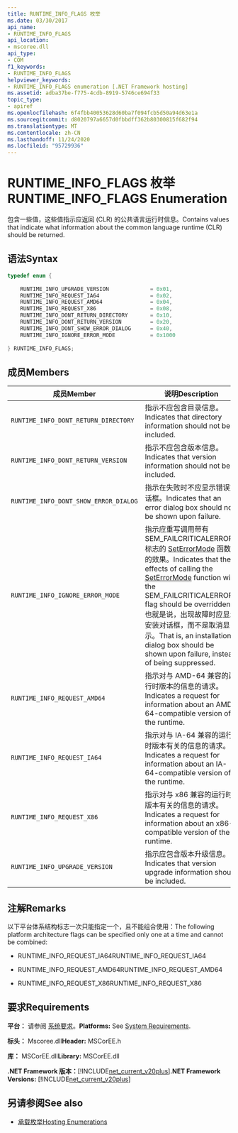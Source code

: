 ```yaml
---
title: RUNTIME_INFO_FLAGS 枚举
ms.date: 03/30/2017
api_name:
- RUNTIME_INFO_FLAGS
api_location:
- mscoree.dll
api_type:
- COM
f1_keywords:
- RUNTIME_INFO_FLAGS
helpviewer_keywords:
- RUNTIME_INFO_FLAGS enumeration [.NET Framework hosting]
ms.assetid: adba37be-f775-4cdb-8919-5746ce694f33
topic_type:
- apiref
ms.openlocfilehash: 6f4fbb40053628d60ba7f094fcb5d50a94d63e1a
ms.sourcegitcommit: d8020797a6657d0fbbdff362b80300815f682f94
ms.translationtype: MT
ms.contentlocale: zh-CN
ms.lasthandoff: 11/24/2020
ms.locfileid: "95729936"
---
```

# <a name="runtime_info_flags-enumeration"></a><span data-ttu-id="24fdc-102">RUNTIME_INFO_FLAGS 枚举</span><span class="sxs-lookup"><span data-stu-id="24fdc-102">RUNTIME_INFO_FLAGS Enumeration</span></span>

<span data-ttu-id="24fdc-103">包含一些值，这些值指示应返回 (CLR) 的公共语言运行时信息。</span><span class="sxs-lookup"><span data-stu-id="24fdc-103">Contains values that indicate what information about the common language runtime (CLR) should be returned.</span></span>  
  
## <a name="syntax"></a><span data-ttu-id="24fdc-104">语法</span><span class="sxs-lookup"><span data-stu-id="24fdc-104">Syntax</span></span>  
  
```cpp  
typedef enum {  
  
    RUNTIME_INFO_UPGRADE_VERSION             = 0x01,  
    RUNTIME_INFO_REQUEST_IA64                = 0x02,  
    RUNTIME_INFO_REQUEST_AMD64               = 0x04,  
    RUNTIME_INFO_REQUEST_X86                 = 0x08,  
    RUNTIME_INFO_DONT_RETURN_DIRECTORY       = 0x10,  
    RUNTIME_INFO_DONT_RETURN_VERSION         = 0x20,  
    RUNTIME_INFO_DONT_SHOW_ERROR_DIALOG      = 0x40,  
    RUNTIME_INFO_IGNORE_ERROR_MODE           = 0x1000  
  
} RUNTIME_INFO_FLAGS;  
```  
  
## <a name="members"></a><span data-ttu-id="24fdc-105">成员</span><span class="sxs-lookup"><span data-stu-id="24fdc-105">Members</span></span>  
  
|<span data-ttu-id="24fdc-106">成员</span><span class="sxs-lookup"><span data-stu-id="24fdc-106">Member</span></span>|<span data-ttu-id="24fdc-107">说明</span><span class="sxs-lookup"><span data-stu-id="24fdc-107">Description</span></span>|  
|------------|-----------------|  
|`RUNTIME_INFO_DONT_RETURN_DIRECTORY`|<span data-ttu-id="24fdc-108">指示不应包含目录信息。</span><span class="sxs-lookup"><span data-stu-id="24fdc-108">Indicates that directory information should not be included.</span></span>|  
|`RUNTIME_INFO_DONT_RETURN_VERSION`|<span data-ttu-id="24fdc-109">指示不应包含版本信息。</span><span class="sxs-lookup"><span data-stu-id="24fdc-109">Indicates that version information should not be included.</span></span>|  
|`RUNTIME_INFO_DONT_SHOW_ERROR_DIALOG`|<span data-ttu-id="24fdc-110">指示在失败时不应显示错误对话框。</span><span class="sxs-lookup"><span data-stu-id="24fdc-110">Indicates that an error dialog box should not be shown upon failure.</span></span>|  
|`RUNTIME_INFO_IGNORE_ERROR_MODE`|<span data-ttu-id="24fdc-111">指示应重写调用带有 SEM_FAILCRITICALERRORS 标志的 [SetErrorMode](/windows/win32/api/errhandlingapi/nf-errhandlingapi-seterrormode) 函数的效果。</span><span class="sxs-lookup"><span data-stu-id="24fdc-111">Indicates that the effects of calling the [SetErrorMode](/windows/win32/api/errhandlingapi/nf-errhandlingapi-seterrormode) function with the SEM_FAILCRITICALERRORS flag should be overridden.</span></span> <span data-ttu-id="24fdc-112">也就是说，出现故障时应显示安装对话框，而不是取消显示。</span><span class="sxs-lookup"><span data-stu-id="24fdc-112">That is, an installation dialog box should be shown upon failure, instead of being suppressed.</span></span>|  
|`RUNTIME_INFO_REQUEST_AMD64`|<span data-ttu-id="24fdc-113">指示对与 AMD-64 兼容的运行时版本的信息的请求。</span><span class="sxs-lookup"><span data-stu-id="24fdc-113">Indicates a request for information about an AMD-64-compatible version of the runtime.</span></span>|  
|`RUNTIME_INFO_REQUEST_IA64`|<span data-ttu-id="24fdc-114">指示对与 IA-64 兼容的运行时版本有关的信息的请求。</span><span class="sxs-lookup"><span data-stu-id="24fdc-114">Indicates a request for information about an IA-64-compatible version of the runtime.</span></span>|  
|`RUNTIME_INFO_REQUEST_X86`|<span data-ttu-id="24fdc-115">指示对与 x86 兼容的运行时版本有关的信息的请求。</span><span class="sxs-lookup"><span data-stu-id="24fdc-115">Indicates a request for information about an x86-compatible version of the runtime.</span></span>|  
|`RUNTIME_INFO_UPGRADE_VERSION`|<span data-ttu-id="24fdc-116">指示应包含版本升级信息。</span><span class="sxs-lookup"><span data-stu-id="24fdc-116">Indicates that version upgrade information should be included.</span></span>|  
  
## <a name="remarks"></a><span data-ttu-id="24fdc-117">注解</span><span class="sxs-lookup"><span data-stu-id="24fdc-117">Remarks</span></span>  

 <span data-ttu-id="24fdc-118">以下平台体系结构标志一次只能指定一个，且不能组合使用：</span><span class="sxs-lookup"><span data-stu-id="24fdc-118">The following platform architecture flags can be specified only one at a time and cannot be combined:</span></span>  
  
- <span data-ttu-id="24fdc-119">RUNTIME_INFO_REQUEST_IA64</span><span class="sxs-lookup"><span data-stu-id="24fdc-119">RUNTIME_INFO_REQUEST_IA64</span></span>  
  
- <span data-ttu-id="24fdc-120">RUNTIME_INFO_REQUEST_AMD64</span><span class="sxs-lookup"><span data-stu-id="24fdc-120">RUNTIME_INFO_REQUEST_AMD64</span></span>  
  
- <span data-ttu-id="24fdc-121">RUNTIME_INFO_REQUEST_X86</span><span class="sxs-lookup"><span data-stu-id="24fdc-121">RUNTIME_INFO_REQUEST_X86</span></span>  
  
## <a name="requirements"></a><span data-ttu-id="24fdc-122">要求</span><span class="sxs-lookup"><span data-stu-id="24fdc-122">Requirements</span></span>  

 <span data-ttu-id="24fdc-123">**平台：** 请参阅 [系统要求](../../get-started/system-requirements.md)。</span><span class="sxs-lookup"><span data-stu-id="24fdc-123">**Platforms:** See [System Requirements](../../get-started/system-requirements.md).</span></span>  
  
 <span data-ttu-id="24fdc-124">**标头：** Mscoree.dll</span><span class="sxs-lookup"><span data-stu-id="24fdc-124">**Header:** MSCorEE.h</span></span>  
  
 <span data-ttu-id="24fdc-125">**库：** MSCorEE.dll</span><span class="sxs-lookup"><span data-stu-id="24fdc-125">**Library:** MSCorEE.dll</span></span>  
  
 <span data-ttu-id="24fdc-126">**.NET Framework 版本：**[!INCLUDE[net_current_v20plus](../../../../includes/net-current-v20plus-md.md)]</span><span class="sxs-lookup"><span data-stu-id="24fdc-126">**.NET Framework Versions:** [!INCLUDE[net_current_v20plus](../../../../includes/net-current-v20plus-md.md)]</span></span>  
  
## <a name="see-also"></a><span data-ttu-id="24fdc-127">另请参阅</span><span class="sxs-lookup"><span data-stu-id="24fdc-127">See also</span></span>

- [<span data-ttu-id="24fdc-128">承载枚举</span><span class="sxs-lookup"><span data-stu-id="24fdc-128">Hosting Enumerations</span></span>](hosting-enumerations.md)
